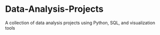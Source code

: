 # Data-Analysis-Projects
A collection of data analysis projects using Python, SQL, and visualization tools
